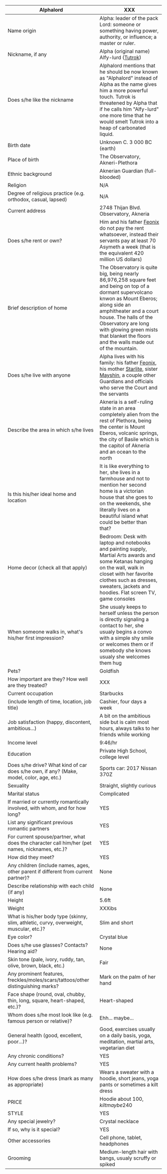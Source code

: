 |Alphalord|XXX|
|---|---|
Name origin | Alpha: leader of the pack<br/>Lord: someone or something having power, authority, or influence; a master or ruler.	 
Nickname, if any | Alpha (original name)<br/>Alfy-lurd ([Tutrok](https://))
Does s/he like the nickname | Alphalord mentions that he should be now known as "Alphalord" instead of Alpha as the name gives him a more powerful touch. Tutrok is threatened by Alpha that if he calls him "Alfy-lurd" one more time that he would smelt Tutrok into a heap of carbonated liquid.  
Birth date | Unknown C. 3 000 BC (earth) 
Place of birth | The Observatory, Akneri-Plethora 
Ethnic background | Aknerian Guardian (full-blooded)
Religion | N/A
Degree of religious practice (e.g. orthodox, casual, lapsed) | N/A
Current address | 2748 Thijan Blvd. Observatory, Akneria 
Does s/he rent or own?	| Him and his father [Feonix](https://) do not pay the rent whatsoever, instead their servants pay at least 70 Asymeth a week (that is the equivalent 420 million  US dollars) 
Brief description of home | The Observatory is quite big, being nearly 86,976,258 square feet and being on top of a dormant supervolcano knwon as Mount Eberos; along side an amphitheater and a court house. The halls of the Observatory are long with glowing green mists that blanket the floors and the walls made out of the mountain. 
Does s/he live with anyone | Alpha lives with his family: his father [Feonix](https://), his mother [Starlite](https://), sister [Mayshin](https://), a couple other Guardians and officials who serve the Court and the servants  
Describe the area in which s/he lives | Akneria is a self-ruling state in an area completely alien from the rest of Plethora, being the center is Mount Eberos, volcanic springs, the city of Basile which is the capitol of Akneria and an ocean to the north
Is this his/her ideal home and location | It is like everything to her, she lives in a farmhouse and not to mention her second home is a victorian house that she goes to on the weekends, she literally lives on a beautiful island what could be better than that? 
Home decor (check all that apply) | Bedroom: Desk with laptop and notebooks and painting supply, Martial Arts awards and some Ketanas hanging on the wall, walk in closet with her favorite clothes such as dresses, sweaters, jackets and hoodies. Flat screen TV, game consoles
When someone walks in, what's his/her first impression?	| She usualy keeps to herself unless the person is directly signaling a contact to her, she usualy begins a convo with a simple shy smile or welcomes them or if somebody she knows usualy she welcomes them hug
Pets?	| Goldfish 
How important are they? How well are they treated?	| XXX
Current occupation | Starbucks   
(include length of time, location, job title) | Cashier, four days a week  
Job satisfaction (happy, discontent, ambitious...) | A bit on the ambitious side but is calm most hours, always talks to her friends while working 
Income level | 9:46/hr  
Education | Private High School, college level 
Does s/he drive? What kind of car does s/he own, if any? (Make, model, color, age, etc.) | Sports car: 2017 Nissan 370Z 
Sexuality | Straight, slightly curious  
Marital status | Complicated  
If married or currently romantically involved, with whom, and for how long?	| YES  
List any significant previous romantic partners | YES  
For current spouse/partner, what does the character call him/her (pet names, nicknames, etc.)? | YES  
How did they meet? | YES  
Any children (include names, ages, other parent if different from current partner)? | None 
Describe relationship with each child (if any) | None  
Height | 5.6ft
Weight | XXXibs 
What is his/her body type (skinny, slim, athletic, curvy, overweight, muscular, etc.)?	| Slim and short 
Eye color?	| Crystal blue   
Does s/he use glasses? Contacts? Hearing aid?	| None  
Skin tone (pale, ivory, ruddy, tan, olive, brown, black, etc.) | Fair 
Any prominent features, freckles/moles/scars/tattoos/other distinguishing marks?	| Mark on the palm of her hand   
Face shape (round, oval, chubby, thin, long, square, heart-shaped, etc.)?	| Heart-shaped  
Whom does s/he most look like (e.g. famous person or relative)?	| Ehh... maybe... 
General health (good, excellent, poor...)?	| Good, exercises usually on a daily basis, yoga, meditation, martial arts, vegetarian diet 
Any chronic conditions?	| YES 
Any current health problems?	| YES
How does s/he dress (mark as many as appropriate) | Wears a sweater with a hoodie, short jeans, yoga pants or sometimes a kilt dress 
PRICE | Hoodie about 100$, kilt maybe 240$ 
STYLE | YES 
Any special jewelry? | Crystal necklace
If so, why is it special?	| YES 
Other accessories | Cell phone, tablet, headphones
Grooming | Medium-length hair with bangs, usualy scruffy or spiked 
 
